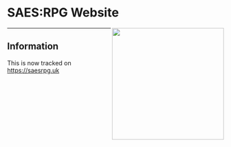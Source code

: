 # SAES:RPG Website
<img align="right" height="260" src="https://saesrpg.uk/assets/uploads/system/site-logo.png">

----------

## Information

This is now tracked on https://saesrpg.uk
